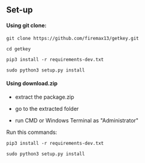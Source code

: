## Set-up

#### Using git clone:
```
git clone https://github.com/firemax13/getkey.git
```
```
cd getkey
```
```
pip3 install -r requirements-dev.txt
```
```
sudo python3 setup.py install
```

#### Using download.zip
- extract the package.zip
>
- go to the extracted folder
>
- run CMD or Windows Terminal as "Administrator"
>
Run this commands:
```
pip3 install -r requirements-dev.txt
```
```
sudo python3 setup.py install
```
